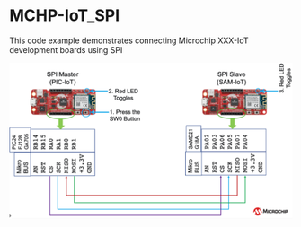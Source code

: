 # MCHP-IoT_SPI
 
 This code example demonstrates connecting Microchip XXX-IoT development boards using SPI

<img src=".//media/image1.png" />
